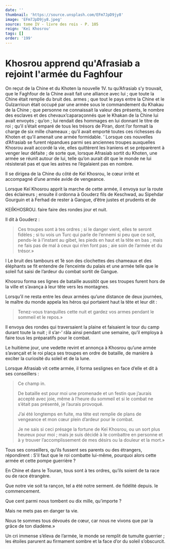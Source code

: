 ```yaml
---
date: ''
thumbnail: 'https://source.unsplash.com/EFm7JpD9jy8'
image: 'EFm7JpD9jy8.jpeg'
source: tome IV - livre des rois - P. 105
reign: 'Keï Khosrou'
tags: []
order: '199'
---
```


# Khosrou apprend qu'Afrasiab a rejoint l'armée du Faghfour

On reçut de la Chine et du Khoten la nouvelle
1V. tu qu’Afrasiab s’y trouvait, que le Faghfour de la Chine avait fait une alliance avec lui ; que toute la Chine était remplie du bruit des. armes ; que tout le pays entre la Chine et le Gulzarrioun était occupé par une armée sous le commandement du Khakau de la Chine ; que personne ne connaissait la valeur des présents, le nombre des esclaves et des chevaux’caparaçonnés que le Khakan de la Chine lui avait envoyés ; qu’on ; lui rendait des hommages en lui donnant le titre de roi ; qu’il s’était emparé de tous les trésors de Piran, dont l’or formait la charge de six mille chameaux ; qu’il avait emporté toutes ces richesses du Khoten et qu’il amenait une armée formidable. ’
Lorsque ces nouvelles d’Afrasiab se furent répandues parmi ses anciennes troupes auxquelles Khosrou avait accordé la vie, elles quittèrent les Iraniens et se préparèrent à venger leur défaite ; de sorte que, lorsque Afrasiab sortit du Khoten, une armée se réunit autour de lui, telle qu’on aurait dit que le monde ne lui résisterait pas et que les astres ne l’égalaient pas en nombre.

Il se dirigea de la Chine du côté de Keï Khosrou, le cœur irrité et accompagné d’une armée avide de vengeance.

Lorsque Keï Khosrou apprit la marche de cette armée, il envoya sur la route des éclaireurs ; ensuite il ordonna à Gouderz fils de Keschwad, au Sipehdar Gourguin et à Ferhad de rester à Gangue, d’être justes et prudents et de

KEIÎKHOSROU. faire faire des rondes jour et nuit.

Il dit à Gouderz :

> Ces troupes sont à tes ordres ; si le danger vient, elles te seront fidèles ; si tu vois un Turc qui parle de l’ennemi si peu que ce soit, pends-le à l’instant au gibet, les pieds en haut et la tête en bas ; mais ne fais pas de mal à ceux qui n’en font pas ; aie soin de l’armée et du trésor.»

I Le bruit des tambours et 1è son des clochettes des chameaux et des éléphants se fit entendre de l’enceinte du palais et une armée telle que le soleil fut saisi de l’ardeur du combat sortit de Gangue.

Khosrou forma ses lignes de bataille aussitôt que ses troupes furent hors de la ville et s’avança à leur tête vers les montagnes.

Lorsqu’il ne resta entre les deux armées qu’une distance de deux journées, le maître du monde appela les héros qui portaient haut la tête et leur dit :

> Tenez-vous tranquilles cette nuit et gardez vos armes pendant le sommeil et le repos.»

Il envoya des rondes qui traversaient la plaine et faisaient le tour du camp durant toute la nuit ; il s’ar-’
râla ainsi pendant une semaine, qu’il employa à faire tous les préparatifs pour le combat.

Le huitième jour, une vedette revint et annonça à Khosrou qu’une armée s’avançait et le roi plaça ses troupes en ordre de bataille, de manière à exciter la curiosité du soleil et de la lune.

Lorsque Afrasiab vit cette armée, il forma seslignes en face d’elle et dit à ses conseillers :

> Ce champ in.
>
> De bataille est pour moi une promenade et un festin que j’aurais accepté avec joie, même à l’heure du sommeil et si le combat ne s’était pas présenté, je l’aurais provoqué.
>
> J’ai été longtemps en fuite, ma tête est remplie de plans de vengeance et mon cœur plein d’ardeur pour le combat.
>
> Je ne sais si ceci présage la fortune de Keï Khosrou, ou un sort plus heureux pour moi ; mais je suis décidé à le combattre en personne et à y trouver l’accomplissement de mes désirs ou la douleur et la mort.»

Tous ses conseillers, qu’ils fussent ses parents ou des étrangers, répondirent : S’il faut que le roi combatte lui-même, pourquoi alors cette armée et cette pompe guerrière ?

En Chine et dans le Touran, tous sont à tes ordres, qu’ils soient de ta race ou de race étrangère.

Que notre vie soit ta rançon, tel a été notre serment. de fidélité depuis. le commencement.

Que cent parmi nous tombent ou dix mille, qu’importe ?

Mais ne mets pas en danger ta vie.

Nous te sommes tous dévoués de cœur, car nous ne vivons que par la grâce de ton diadème.»

Un cri immense s’éleva de l’armée, le monde se remplit de tumulte guerrier ; les étoiles parurent au firmament sombre et la face d’or du soleil s’obscurcit.
